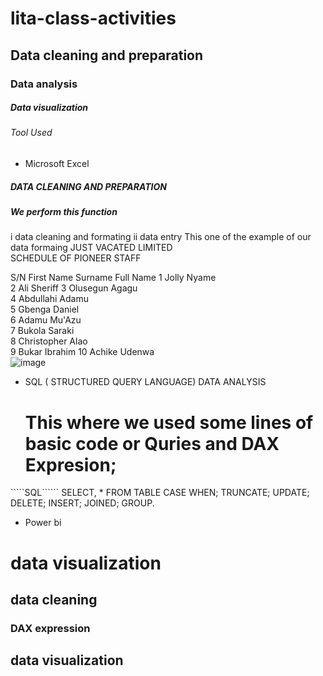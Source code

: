 # lita-class-activities
## Data cleaning and preparation
### Data analysis
##### Data visualization
###### Tool Used 
* Microsoft Excel
##### DATA CLEANING AND PREPARATION
##### We perform this function
i  data cleaning and formating
ii data entry
This one of the example of our data formaing
JUST VACATED LIMITED			
SCHEDULE OF PIONEER STAFF			
			
S/N	First Name	Surname	Full Name
1	Jolly	Nyame	
2	Ali	Sheriff	
3	Olusegun	Agagu	
4	Abdullahi	Adamu	
5	Gbenga	Daniel	
6	Adamu	Mu'Azu	
7	Bukola	Saraki	
8	Christopher	Alao	
9	Bukar	Ibrahim	
10	Achike	Udenwa	
![image](https://github.com/user-attachments/assets/2be7e7fb-a762-4e8b-a5d7-94a7d45ac84c)

* SQL ( STRUCTURED QUERY LANGUAGE) DATA ANALYSIS
  # This where we used some lines of basic code or Quries and DAX Expresion;
`````SQL``````
  SELECT, * FROM TABLE
  CASE WHEN;
  TRUNCATE;
  UPDATE;
  DELETE;
  INSERT;
  JOINED;
  GROUP. 

  * Power bi
# data visualization
## data cleaning
### DAX expression

## data visualization
